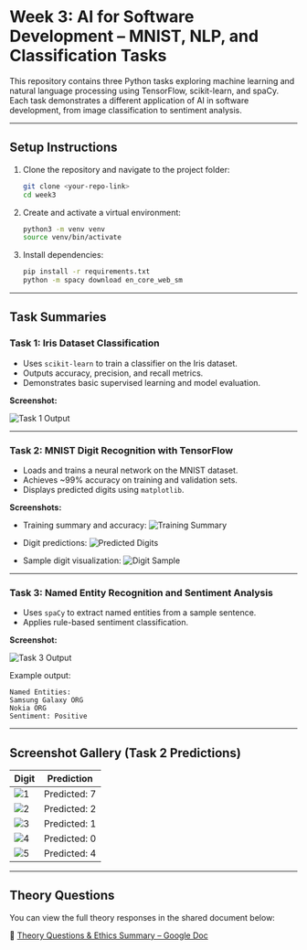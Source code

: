 # Week 3: AI for Software Development – MNIST, NLP, and Classification Tasks

This repository contains three Python tasks exploring machine learning and natural language processing using TensorFlow, scikit-learn, and spaCy. Each task demonstrates a different application of AI in software development, from image classification to sentiment analysis.

---

## Setup Instructions

1. Clone the repository and navigate to the project folder:
   ```bash
   git clone <your-repo-link>
   cd week3
   ```

2. Create and activate a virtual environment:
   ```bash
   python3 -m venv venv
   source venv/bin/activate
   ```

3. Install dependencies:
   ```bash
   pip install -r requirements.txt
   python -m spacy download en_core_web_sm
   ```

---

##  Task Summaries

### Task 1: Iris Dataset Classification
- Uses `scikit-learn` to train a classifier on the Iris dataset.
- Outputs accuracy, precision, and recall metrics.
- Demonstrates basic supervised learning and model evaluation.

**Screenshot:**

![Task 1 Output](screenshots/Task1.png)

---

### Task 2: MNIST Digit Recognition with TensorFlow
- Loads and trains a neural network on the MNIST dataset.
- Achieves ~99% accuracy on training and validation sets.
- Displays predicted digits using `matplotlib`.

**Screenshots:**

- Training summary and accuracy:
  ![Training Summary](screenshots/Task2a.png)

- Digit predictions:
  ![Predicted Digits](screenshots/Task2b.png)

- Sample digit visualization:
  ![Digit Sample](screenshots/Task2c.png)

---

### Task 3: Named Entity Recognition and Sentiment Analysis
- Uses `spaCy` to extract named entities from a sample sentence.
- Applies rule-based sentiment classification.

**Screenshot:**

![Task 3 Output](screenshots/Task3.png)

Example output:
```
Named Entities:
Samsung Galaxy ORG
Nokia ORG
Sentiment: Positive
```

---

## Screenshot Gallery (Task 2 Predictions)

| Digit | Prediction |
|-------|------------|
| ![1](screenshots/Predit1.png) | Predicted: 7 |
| ![2](screenshots/Predit2.png) | Predicted: 2 |
| ![3](screenshots/Predit3.png) | Predicted: 1 |
| ![4](screenshots/Predit4.png) | Predicted: 0 |
| ![5](screenshots/Predit5.png) | Predicted: 4 |


---
## Theory Questions

You can view the full theory responses in the shared document below:

🔗 [Theory Questions & Ethics Summary – Google Doc](https://docs.google.com/document/d/15IhEK7me-jYJprPTNXfsrd9yluFPiF-JrvWG8MVGN1Q/edit?usp=sharing)

